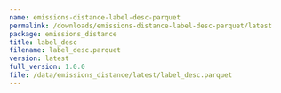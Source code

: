 ```yaml
---
name: emissions-distance-label-desc-parquet
permalink: /downloads/emissions-distance-label-desc-parquet/latest
package: emissions_distance
title: label_desc
filename: label_desc.parquet
version: latest
full_version: 1.0.0
file: /data/emissions_distance/latest/label_desc.parquet
---
```

